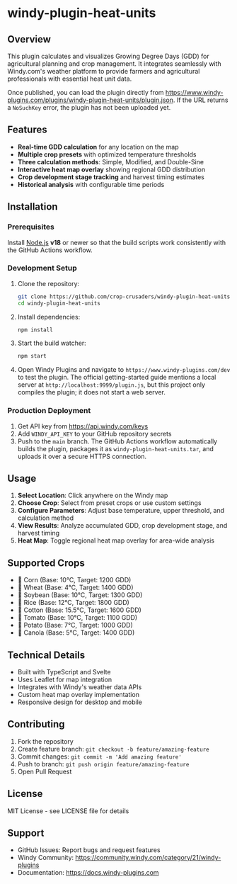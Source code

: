 # windy-plugin-heat-units

## Overview

This plugin calculates and visualizes Growing Degree Days (GDD) for agricultural planning and crop management. It integrates seamlessly with Windy.com's weather platform to provide farmers and agricultural professionals with essential heat unit data.

Once published, you can load the plugin directly from https://www.windy-plugins.com/plugins/windy-plugin-heat-units/plugin.json. If the URL returns a `NoSuchKey` error, the plugin has not been uploaded yet.

## Features

- **Real-time GDD calculation** for any location on the map
- **Multiple crop presets** with optimized temperature thresholds
- **Three calculation methods**: Simple, Modified, and Double-Sine
- **Interactive heat map overlay** showing regional GDD distribution
- **Crop development stage tracking** and harvest timing estimates
- **Historical analysis** with configurable time periods

## Installation

### Prerequisites

Install [Node.js](https://nodejs.org/) **v18** or newer so that the build scripts
work consistently with the GitHub Actions workflow.

### Development Setup

1. Clone the repository:
   ```bash
   git clone https://github.com/crop-crusaders/windy-plugin-heat-units.git
   cd windy-plugin-heat-units
   ```
2. Install dependencies:
   ```bash
   npm install
   ```
3. Start the build watcher:
   ```bash
   npm start
   ```
4. Open Windy Plugins and navigate to `https://www.windy-plugins.com/dev` to test the plugin.
   The official getting-started guide mentions a local server at
   `http://localhost:9999/plugin.js`, but this project only compiles the
   plugin; it does not start a web server.

### Production Deployment

1. Get API key from https://api.windy.com/keys
2. Add `WINDY_API_KEY` to your GitHub repository secrets
3. Push to the `main` branch. The GitHub Actions workflow automatically builds
   the plugin, packages it as `windy-plugin-heat-units.tar`, and uploads it over
   a secure HTTPS connection.

## Usage

1. **Select Location**: Click anywhere on the Windy map
2. **Choose Crop**: Select from preset crops or use custom settings
3. **Configure Parameters**: Adjust base temperature, upper threshold, and calculation method
4. **View Results**: Analyze accumulated GDD, crop development stage, and harvest timing
5. **Heat Map**: Toggle regional heat map overlay for area-wide analysis

## Supported Crops

- 🌽 Corn (Base: 10°C, Target: 1200 GDD)
- 🌾 Wheat (Base: 4°C, Target: 1400 GDD)
- 🫘 Soybean (Base: 10°C, Target: 1300 GDD)
- 🌾 Rice (Base: 12°C, Target: 1800 GDD)
- 🌿 Cotton (Base: 15.5°C, Target: 1600 GDD)
- 🍅 Tomato (Base: 10°C, Target: 1100 GDD)
- 🥔 Potato (Base: 7°C, Target: 1000 GDD)
- 🌻 Canola (Base: 5°C, Target: 1400 GDD)

## Technical Details

- Built with TypeScript and Svelte
- Uses Leaflet for map integration
- Integrates with Windy's weather data APIs
- Custom heat map overlay implementation
- Responsive design for desktop and mobile

## Contributing

1. Fork the repository
2. Create feature branch: `git checkout -b feature/amazing-feature`
3. Commit changes: `git commit -m 'Add amazing feature'`
4. Push to branch: `git push origin feature/amazing-feature`
5. Open Pull Request

## License

MIT License - see LICENSE file for details

## Support

- GitHub Issues: Report bugs and request features
- Windy Community: https://community.windy.com/category/21/windy-plugins
- Documentation: https://docs.windy-plugins.com
